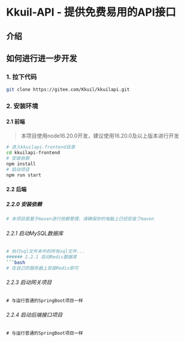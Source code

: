 # Kkuil-API - 提供免费易用的API接口

## 介绍

## 如何进行进一步开发

### 1. 拉下代码

```bash
git clone https://gitee.com/Kkuil/kkuilapi.git
```

### 2. 安装环境

#### 2.1 前端

> 本项目使用node16.20.0开发，建议使用16.20.0及以上版本进行开发

```bash
# 进入kkuilapi-frontend目录
cd kkuilapi-frontend
# 安装依赖
npm install
# 启动项目
npm run start
```

#### 2.2 后端

##### 2.2.0 安装依赖

```bash
# 本项目是基于maven进行依赖管理，请确保你的电脑上已经安装了maven
```

###### 2.2.1 启动MySQL数据库

```bash
# 执行sql文件夹中的所有sql文件...
###### 2.2.1 启动Redis数据库
```bash
# 在自己的服务器上安装Redis即可
```

###### 2.2.3 启动网关项目

```cmd
# 与运行普通的SpringBoot项目一样
```

###### 2.2.4 启动后端接口项目

```cmd
# 与运行普通的SpringBoot项目一样
```
